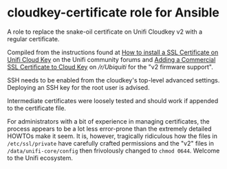 # cloudkey-certificate role for Ansible

A role to replace the snake-oil certificate on Unifi Cloudkey v2 with a regular certificate.

Compiled from the instructions found at [How to install a SSL Certificate on Unifi Cloud Key](https://community.ui.com/questions/How-to-install-a-SSL-Certificate-on-Unifi-Cloud-Key/944dbbd6-cbf6-4112-bff5-6b992fcbf2c4) on the Unifi community forums and [Adding a Commercial SSL Certificate to Cloud Key](https://www.reddit.com/r/Ubiquiti/comments/luxflo/adding_a_commercial_ssl_certificate_to_cloud_key/) on */r/Ubiquiti* for the "v2 firmware support".

SSH needs to be enabled from the cloudkey's top-level advanced settings. Deploying an SSH key for the root user is advised.

Intermediate certificates were loosely tested and should work if appended to the certificate file.

For administrators with a bit of experience in managing certificates, the process appears to be a lot less error-prone than the extremely detailed HOWTOs make it seem. It is, however, tragically ridiculous how the files in `/etc/ssl/private` have carefully crafted permissions and the "v2" files in `/data/unifi-core/config` then frivolously changed to `chmod 0644`. Welcome to the Unifi ecosystem.

